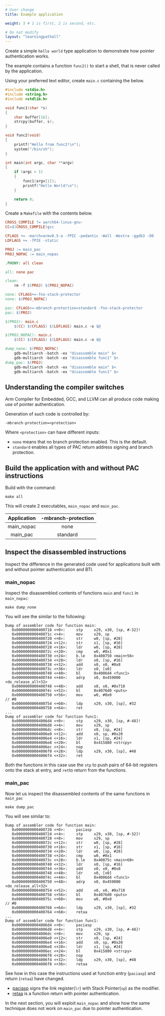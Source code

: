 ```yaml
---
# User change
title: Example application

weight: 3 # 1 is first, 2 is second, etc.

# Do not modify
layout: "learningpathall"
---
```

Create a simple `hello world` type application to demonstrate how pointer authentication works.

The example contains a function `func2()` to start a shell, that is never called by the application.

Using your preferred text editor, create `main.c` containing the below.

```C
#include <stdio.h>
#include <string.h>
#include <stdlib.h>

void func1(char *s)
{
    char buffer[16];
    strcpy(buffer, s);
}

void func2(void)
{
    printf("Hello from func2!\n");
    system("/bin/sh");
}

int main(int argc, char **argv)
{
    if (argc > 1)
    {
        func1(argv[1]);
        printf("Hello World!\n");
    }

    return 0;
}
```
Create a `Makefile` with the contents below.

```Makefile
CROSS_COMPILE ?= aarch64-linux-gnu-
CC=$(CROSS_COMPILE)gcc

CFLAGS += -march=armv8.5-a -fPIC -pedantic -Wall -Wextra -ggdb3 -O0
LDFLAGS += -fPIE -static

PROJ := main_pac
PROJ_NOPAC := main_nopac

.PHONY: all clean

all: none pac

clean:
	rm -f $(PROJ) $(PROJ_NOPAC)

none: CFLAGS+=-fno-stack-protector
none: $(PROJ_NOPAC)

pac: CFLAGS+=-mbranch-protection=standard -fno-stack-protector
pac: $(PROJ)

$(PROJ): main.c
	$(CC) $(CFLAGS) $(LDFLAGS) main.c -o $@

$(PROJ_NOPAC): main.c
	$(CC) $(CFLAGS) $(LDFLAGS) main.c -o $@

dump_none: $(PROJ_NOPAC)
	gdb-multiarch -batch -ex "disassemble main" $<
	gdb-multiarch -batch -ex "disassemble func1" $<
dump_pac: $(PROJ)
	gdb-multiarch -batch -ex "disassemble main" $<
	gdb-multiarch -batch -ex "disassemble func1" $<
```

## Understanding the compiler switches 

Arm Compiler for Embedded, GCC, and LLVM can all produce code making use of pointer authentication.

Generation of such code is controlled by:
```console
-mbranch-protection=<protection>
```
Where `<protection>` can have different inputs:
* `none` means that no branch protection enabled. This is the default.
* `standard` enables all types of PAC return address signing and branch protection.

## Build the application with and without PAC instructions 

Build with the command:

```console
make all
```

This will create 2 executables, `main_nopac` and `main_pac`.

| Application | -mbranch-protection |
|:-----------:|:-------------------:|
|  main_nopac | none                |
|  main_pac   | standard            |


## Inspect the disassembled instructions

Inspect the difference in the generated code used for applications built with and without pointer authentication and BTI.

### main_nopac

Inspect the disassembled contents of functions `main` and `func1` in `main_nopac`:
```console
make dump_none
```
You will see the similar to the following:
```output
Dump of assembler code for function main:
   0x0000000000400718 <+0>:     stp     x29, x30, [sp, #-32]!
   0x000000000040071c <+4>:     mov     x29, sp
   0x0000000000400720 <+8>:     str     w0, [sp, #28]
   0x0000000000400724 <+12>:    str     x1, [sp, #16]
   0x0000000000400728 <+16>:    ldr     w0, [sp, #28]
   0x000000000040072c <+20>:    cmp     w0, #0x1
   0x0000000000400730 <+24>:    b.le    0x400750 <main+56>
   0x0000000000400734 <+28>:    ldr     x0, [sp, #16]
   0x0000000000400738 <+32>:    add     x0, x0, #0x8
   0x000000000040073c <+36>:    ldr     x0, [x0]
   0x0000000000400740 <+40>:    bl      0x4006d4 <func1>
   0x0000000000400744 <+44>:    adrp    x0, 0x459000 <do_release_all+32>
   0x0000000000400748 <+48>:    add     x0, x0, #0x710
   0x000000000040074c <+52>:    bl      0x4076d0 <puts>
   0x0000000000400750 <+56>:    mov     w0, #0x0                        // #0
   0x0000000000400754 <+60>:    ldp     x29, x30, [sp], #32
   0x0000000000400758 <+64>:    ret
...
Dump of assembler code for function func1:
   0x00000000004006d4 <+0>:     stp     x29, x30, [sp, #-48]!
   0x00000000004006d8 <+4>:     mov     x29, sp
   0x00000000004006dc <+8>:     str     x0, [sp, #24]
   0x00000000004006e0 <+12>:    add     x0, sp, #0x20
   0x00000000004006e4 <+16>:    ldr     x1, [sp, #24]
   0x00000000004006e8 <+20>:    bl      0x415880 <strcpy>
   0x00000000004006ec <+24>:    nop
   0x00000000004006f0 <+28>:    ldp     x29, x30, [sp], #48
   0x00000000004006f4 <+32>:    ret
```
Both the functions in this case use the `stp` to push pairs of 64-bit registers onto the stack at entry, and `ret`to return from the functions.

### main_pac

Now let us inspect the disassembled contents of the same functions in `main_pac`
```console
make dump_pac
```
You will see similar to:
```output
Dump of assembler code for function main:
   0x0000000000400720 <+0>:     paciasp
   0x0000000000400724 <+4>:     stp     x29, x30, [sp, #-32]!
   0x0000000000400728 <+8>:     mov     x29, sp
   0x000000000040072c <+12>:    str     w0, [sp, #28]
   0x0000000000400730 <+16>:    str     x1, [sp, #16]
   0x0000000000400734 <+20>:    ldr     w0, [sp, #28]
   0x0000000000400738 <+24>:    cmp     w0, #0x1
   0x000000000040073c <+28>:    b.le    0x40075c <main+60>
   0x0000000000400740 <+32>:    ldr     x0, [sp, #16]
   0x0000000000400744 <+36>:    add     x0, x0, #0x8
   0x0000000000400748 <+40>:    ldr     x0, [x0]
   0x000000000040074c <+44>:    bl      0x4006d4 <func1>
   0x0000000000400750 <+48>:    adrp    x0, 0x459000 <do_release_all+32>
   0x0000000000400754 <+52>:    add     x0, x0, #0x710
   0x0000000000400758 <+56>:    bl      0x4076d0 <puts>
   0x000000000040075c <+60>:    mov     w0, #0x0                        // #0
   0x0000000000400760 <+64>:    ldp     x29, x30, [sp], #32
   0x0000000000400764 <+68>:    retaa
...
Dump of assembler code for function func1:
   0x00000000004006d4 <+0>:     paciasp
   0x00000000004006d8 <+4>:     stp     x29, x30, [sp, #-48]!
   0x00000000004006dc <+8>:     mov     x29, sp
   0x00000000004006e0 <+12>:    str     x0, [sp, #24]
   0x00000000004006e4 <+16>:    add     x0, sp, #0x20
   0x00000000004006e8 <+20>:    ldr     x1, [sp, #24]
   0x00000000004006ec <+24>:    bl      0x415880 <strcpy>
   0x00000000004006f0 <+28>:    nop
   0x00000000004006f4 <+32>:    ldp     x29, x30, [sp], #48
   0x00000000004006f8 <+36>:    retaa
```
See how in this case the instructions used at function entry (`paciasp`) and return (`retaa`) have changed.

* [paciasp](https://developer.arm.com/documentation/ddi0602/latest/Base-Instructions/PACIA--PACIA1716--PACIASP--PACIAZ--PACIZA--Pointer-Authentication-Code-for-Instruction-address--using-key-A-) signs the link register(`lr`) with Stack Pointer(`sp`) as the modifier.
* [retaa](https://developer.arm.com/documentation/ddi0602/latest/Base-Instructions/RETAA--RETAB--Return-from-subroutine--with-pointer-authentication-) is a function return with pointer authentication.

In the next section, you will exploit `main_nopac` and show how the same technique does not work on `main_pac` due to pointer authentication.
